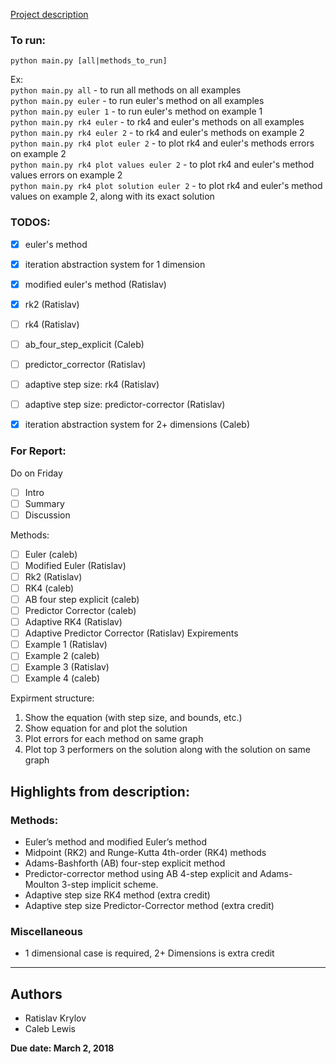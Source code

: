 [Project description](https://math.gsu.edu/xye/course/na_handout/project/proj1.pdf)  
  
### To run:
`python main.py [all|methods_to_run]`  
  
Ex:  
`python main.py all` - to run all methods on all examples  
`python main.py euler` - to run euler's method on all examples  
`python main.py euler 1` - to run euler's method on example 1  
`python main.py rk4 euler` - to rk4 and euler's methods on all examples  
`python main.py rk4 euler 2` - to rk4 and euler's methods on example 2  
`python main.py rk4 plot euler 2` - to plot rk4 and euler's methods errors on example 2  
`python main.py rk4 plot values euler 2` - to plot rk4 and euler's method values errors on example 2  
`python main.py rk4 plot solution euler 2` - to plot rk4 and euler's method values on example 2, along with its exact solution

### TODOS:
- [x] euler's method
- [x] iteration abstraction system for 1 dimension
- [x] modified euler's method (Ratislav)
- [x] rk2 (Ratislav)
- [ ] rk4 (Ratislav)
- [ ] ab_four_step_explicit (Caleb)
- [ ] predictor_corrector (Ratislav)
- [ ] adaptive step size: rk4 (Ratislav)
- [ ] adaptive step size: predictor-corrector (Ratislav)
- [x] iteration abstraction system for 2+ dimensions (Caleb)


### For Report:
Do on Friday
- [ ] Intro
- [ ] Summary
- [ ] Discussion

Methods:
- [ ] Euler (caleb)
- [ ] Modified Euler (Ratislav)
- [ ] Rk2 (Ratislav)
- [ ] RK4 (caleb)
- [ ] AB four step explicit (caleb)
- [ ] Predictor Corrector (caleb)
- [ ] Adaptive RK4 (Ratislav)
- [ ] Adaptive Predictor Corrector (Ratislav)
Expirements
- [ ] Example 1 (Ratislav)
- [ ] Example 2 (caleb)
- [ ] Example 3 (Ratislav)
- [ ] Example 4 (caleb)

Expirment structure:
1. Show the equation (with step size, and bounds, etc.)
2. Show equation for and plot the solution
3. Plot errors for each method on same graph 
4. Plot top 3 performers on the solution along with the solution on same graph

## Highlights from description:
### Methods:
- Euler’s method and modified Euler’s method
- Midpoint (RK2) and Runge-Kutta 4th-order (RK4) methods 
- Adams-Bashforth (AB) four-step explicit method 
- Predictor-corrector method using AB 4-step explicit and Adams-Moulton 3-step implicit scheme. 
- Adaptive step size RK4 method (extra credit) 
- Adaptive step size Predictor-Corrector method (extra credit)

### Miscellaneous
- 1 dimensional case is required, 2+ Dimensions is extra credit
---

## Authors
- Ratislav Krylov
- Caleb Lewis

**Due date: March 2, 2018**
